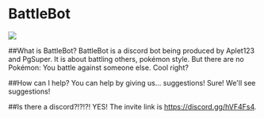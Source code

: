 # BattleBot
![](http://i.imgur.com/SVfANcH.png)

##What is BattleBot?
BattleBot is a discord bot being produced by Aplet123 and PgSuper. It is about battling others, pokémon style. But there are no Pokémon: You battle against someone else. Cool right?

##How can I help?
You can help by giving us... suggestions! Sure! We'll see suggestions!

##Is there a discord?!?!?!
YES! The invite link is https://discord.gg/hVF4Fs4.
